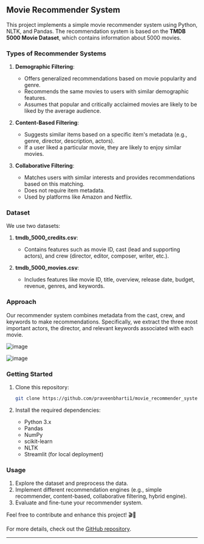 ## Movie Recommender System

This project implements a simple movie recommender system using Python, NLTK, and Pandas. The recommendation system is based on the **TMDB 5000 Movie Dataset**, which contains information about 5000 movies.

### Types of Recommender Systems

1. **Demographic Filtering**:
   - Offers generalized recommendations based on movie popularity and genre.
   - Recommends the same movies to users with similar demographic features.
   - Assumes that popular and critically acclaimed movies are likely to be liked by the average audience.

2. **Content-Based Filtering**:
   - Suggests similar items based on a specific item's metadata (e.g., genre, director, description, actors).
   - If a user liked a particular movie, they are likely to enjoy similar movies.

3. **Collaborative Filtering**:
   - Matches users with similar interests and provides recommendations based on this matching.
   - Does not require item metadata.
   - Used by platforms like Amazon and Netflix.

### Dataset

We use two datasets:
1. **tmdb_5000_credits.csv**:
   - Contains features such as movie ID, cast (lead and supporting actors), and crew (director, editor, composer, writer, etc.).

2. **tmdb_5000_movies.csv**:
   - Includes features like movie ID, title, overview, release date, budget, revenue, genres, and keywords.

### Approach

Our recommender system combines metadata from the cast, crew, and keywords to make recommendations. Specifically, we extract the three most important actors, the director, and relevant keywords associated with each movie.

![image](https://github.com/user-attachments/assets/516bf0a9-45ed-49b8-b8dc-20448fa89cc4)



![image](https://github.com/user-attachments/assets/c9a73f88-25b6-4627-9411-9ac1bfd8ad23)



### Getting Started

1. Clone this repository:
   ```bash
   git clone https://github.com/praveenbharti1/movie_recommender_system.git
   ```

2. Install the required dependencies:
   - Python 3.x
   - Pandas
   - NumPy
   - scikit-learn
   - NLTK
   - Streamlit (for local deployment)

### Usage

1. Explore the dataset and preprocess the data.
2. Implement different recommendation engines (e.g., simple recommender, content-based, collaborative filtering, hybrid engine).
3. Evaluate and fine-tune your recommender system.

Feel free to contribute and enhance this project! 🎬🍿

For more details, check out the [GitHub repository](https://github.com/praveenbharti1/movie_recommender_system).

---
